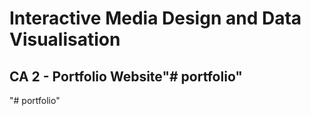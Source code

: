 # Interactive Media Design and Data Visualisation

## CA 2 - Portfolio Website"# portfolio" 
"# portfolio" 
